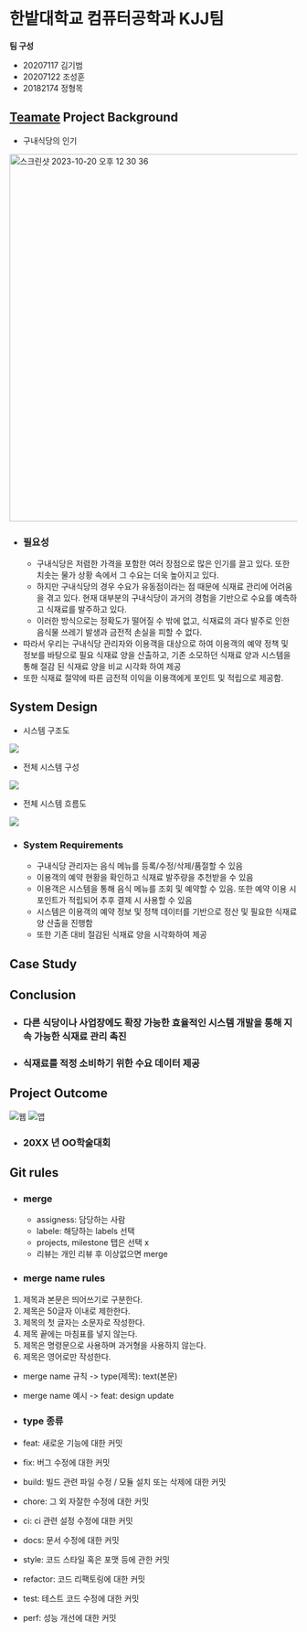 # 한밭대학교 컴퓨터공학과 KJJ팀

**팀 구성**

- 20207117 김기범
- 20207122 조성훈
- 20182174 정형목

## <u>Teamate</u> Project Background
- 구내식당의 인기
<img width="643" alt="스크린샷 2023-10-20 오후 12 30 36" src="https://github.com/HBNU-SWUNIV/come-capstone23-kjj/assets/101088024/abfeed3e-71a0-4329-846e-a209f56de9f1">

- ### 필요성
  - 구내식당은 저렴한 가격을 포함한 여러 장점으로 많은 인기를 끌고 있다. 또한 치솟는 물가 상황 속에서 그 수요는 더욱 높아지고 있다.
  - 하지만 구내식당의 경우 수요가 유동점이라는 점 때문에 식재료 관리에 어려움을 겪고 있다. 현재 대부분의 구내식당이 과거의 경험을 기반으로 수요를 예측하고 식재료를 발주하고 있다.
  - 이러한 방식으로는 정확도가 떨어질 수 밖에 없고, 식재료의 과다 발주로 인한 음식물 쓰레기 발생과 금전적 손실을 피할 수 없다.
- 따라서 우리는 구내식당 관리자와 이용객을 대상으로 하여 이용객의 예약 정책 및 정보를 바탕으로 필요 식재료 양을 산출하고, 기존 소모하던 식재료 양과 시스템을 통해 절감 된 식재료 양을 비교 시각화 하여 제공
- 또한 식재료 절약에 따른 금전적 이익을 이용객에게 포인트 및 적립으로 제공함.

## System Design
- 시스템 구조도
<img src="https://github.com/HBNU-SWUNIV/come-capstone23-kjj/assets/94634916/0346becc-f8d1-464b-b8c9-5cc4a49f7f05" />

- 전체 시스템 구성  
<img src="https://github.com/HBNU-SWUNIV/come-capstone23-kjj/assets/94634916/215b4737-4f37-448e-9733-94db5279f64d" />

- 전체 시스템 흐름도
<img src="https://github.com/HBNU-SWUNIV/come-capstone23-kjj/assets/94634916/d4d0c53c-0ff1-49a4-a092-94beb5f77aa7" />

- ### System Requirements

  - 구내식당 관리자는 음식 메뉴를 등록/수정/삭제/품절할 수 있음
  - 이용객의 예약 현황을 확인하고 식재료 발주량을 추천받을 수 있음
  - 이용객은 시스템을 통해 음식 메뉴를 조회 및 예약할 수 있음. 또한 예약 이용 시 포인트가 적립되어 추후 결제 시 사용할 수 있음
  - 시스템은 이용객의 예약 정보 및 정책 데이터를 기반으로 정산 및 필요한 식재료 양 산출을 진행함
  - 또한 기존 대비 절감된 식재료 양을 시각화하여 제공

## Case Study

## Conclusion

- ### 다른 식당이나 사업장에도 확장 가능한 효율적인 시스템 개발을 통해 지속 가능한 식재료 관리 촉진
- ### 식재료를 적정 소비하기 위한 수요 데이터 제공

## Project Outcome
![웹](https://github.com/HBNU-SWUNIV/come-capstone23-kjj/assets/101088024/d075023f-7849-4151-b649-2c4b2cb482b7)
![앱](https://github.com/HBNU-SWUNIV/come-capstone23-kjj/assets/101088024/e0198d1d-7319-4845-96ca-968e896b1a49)

- ### 20XX 년 OO학술대회

## Git rules

- ### merge

  - assigness: 담당하는 사람
  - labele: 해당하는 labels 선택
  - projects, milestone 탭은 선택 x
  - 리뷰는 개인 리뷰 후 이상없으면 merge

- ### merge name rules

1.  제목과 본문은 띄어쓰기로 구분한다.
2.  제목은 50글자 이내로 제한한다.
3.  제목의 첫 글자는 소문자로 작성한다.
4.  제목 끝에는 마침표를 넣지 않는다.
5.  제목은 명령문으로 사용하며 과거형을 사용하지 않는다.
6.  제목은 영어로만 작성한다.

- merge name 규칙 -> type(제목): text(본문)
- merge name 예시 -> feat: design update

- ### type 종류
- feat: 새로운 기능에 대한 커밋
- fix: 버그 수정에 대한 커밋
- build: 빌드 관련 파일 수정 / 모듈 설치 또는 삭제에 대한 커밋
- chore: 그 외 자잘한 수정에 대한 커밋
- ci: ci 관련 설정 수정에 대한 커밋
- docs: 문서 수정에 대한 커밋
- style: 코드 스타일 혹은 포맷 등에 관한 커밋
- refactor: 코드 리팩토링에 대한 커밋
- test: 테스트 코드 수정에 대한 커밋
- perf: 성능 개선에 대한 커밋
